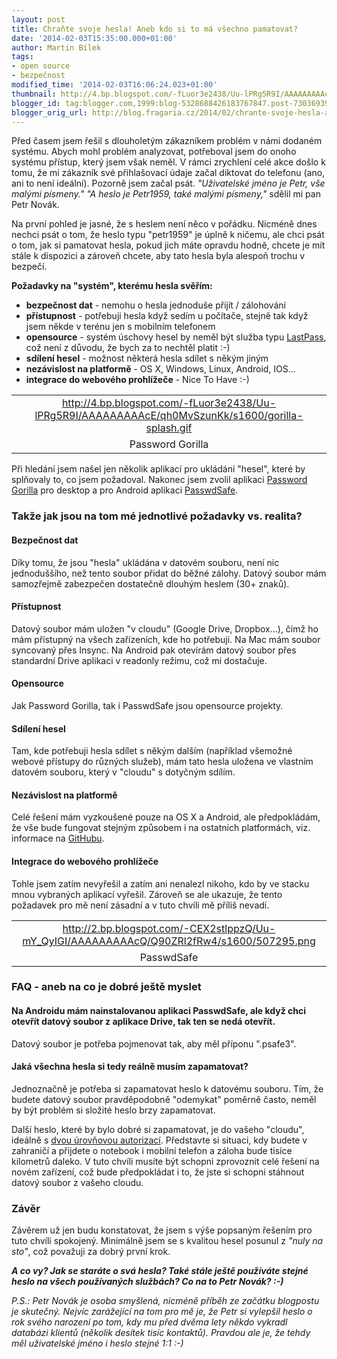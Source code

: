 ```yaml
---
layout: post
title: Chraňte svoje hesla! Aneb kdo si to má všechno pamatovat?
date: '2014-02-03T15:35:00.000+01:00'
author: Martin Bílek
tags:
- open source
- bezpečnost
modified_time: '2014-02-03T16:06:24.023+01:00'
thumbnail: http://4.bp.blogspot.com/-fLuor3e2438/Uu-lPRg5R9I/AAAAAAAAAcE/qh0MvSzunKk/s72-c/gorilla-splash.gif
blogger_id: tag:blogger.com,1999:blog-5328688426183767847.post-7303693901715937266
blogger_orig_url: http://blog.fragaria.cz/2014/02/chrante-svoje-hesla-aneb-kdo-si-to-ma.html
---
```


Před časem jsem řešil s dlouholetým zákazníkem problém v námi dodaném
systému. Abych mohl problém analyzovat, potřeboval jsem do onoho systému
přístup, který jsem však neměl. V rámci zrychlení celé akce došlo k
tomu, že mi zákazník své přihlašovací údaje začal diktovat do telefonu
(ano, ani to není ideální). Pozorně jsem začal psát. *"Uživatelské jméno
je Petr, vše malými písmeny."* *"A heslo je Petr1959, také malými
písmeny,"* sdělil mi pan Petr Novák.

Na první pohled je jasné, že s heslem není něco v pořádku. Nicméně dnes
nechci psát o tom, že heslo typu "petr1959" je úplně k ničemu, ale chci
psát o tom, jak si pamatovat hesla, pokud jich máte opravdu hodně,
chcete je mít stále k dispozici a zároveň chcete, aby tato hesla byla
alespoň trochu v bezpečí.

**Požadavky na "systém", kterému hesla svěřím:**

  - **bezpečnost dat** - nemohu o hesla jednoduše přijít / zálohování
  - **přístupnost** - potřebuji hesla když sedím u počítače, stejně tak
    když jsem někde v terénu jen s mobilním telefonem
  - **opensource** - systém úschovy hesel by neměl být služba typu
    [LastPass](https://lastpass.com/), což není z důvodu, že bych za to
    nechtěl platit :-)
  - **sdílení hesel** - možnost některá hesla sdílet s někým jiným
  - **nezávislost na platformě** - OS X, Windows, Linux, Android, IOS...
  - **integrace do webového prohlížeče** - Nice To Have
:-)

|                                                                                                      |
| :--------------------------------------------------------------------------------------------------: |
| <http://4.bp.blogspot.com/-fLuor3e2438/Uu-lPRg5R9I/AAAAAAAAAcE/qh0MvSzunKk/s1600/gorilla-splash.gif> |
|                                           Password Gorilla                                           |

Při hledání jsem našel jen několik aplikací pro ukládání "hesel", které
by splňovaly to, co jsem požadoval. Nakonec jsem zvolil aplikaci
[Password Gorilla](https://github.com/zdia/gorilla/wiki) pro desktop a
pro Android aplikaci
[PasswdSafe](https://play.google.com/store/apps/details?id=com.jefftharris.passwdsafe&hl=cs).

### Takže jak jsou na tom mé jednotlivé požadavky vs. realita?

#### Bezpečnost dat

Díky tomu, že jsou "hesla" ukládána v datovém souboru, není nic
jednoduššího, než tento soubor přidat do běžné zálohy. Datový soubor
mám samozřejmě zabezpečen dostatečně dlouhým heslem (30+ znaků).

#### Přístupnost

Datový soubor mám uložen "v cloudu" (Google Drive, Dropbox...), čímž ho
mám přístupný na všech zařízeních, kde ho potřebuji. Na Mac mám soubor
syncovaný přes Insync. Na Android pak otevírám datový soubor přes
standardní Drive aplikaci v readonly režimu, což mi dostačuje.

#### Opensource

Jak Password Gorilla, tak i PasswdSafe jsou opensource projekty.

#### Sdílení hesel

Tam, kde potřebuji hesla sdílet s někým dalším (například všemožné
webové přístupy do různých služeb), mám tato hesla uložena ve vlastním
datovém souboru, který v "cloudu" s dotyčným sdílím.

#### Nezávislost na platformě

Celé řešení mám vyzkoušené pouze na OS X a Android, ale předpokládám, že
vše bude fungovat stejným způsobem i na ostatních platformách, viz.
informace na [GitHubu](https://github.com/zdia/gorilla/wiki).

#### Integrace do webového prohlížeče

Tohle jsem zatím nevyřešil a zatím ani nenalezl nikoho, kdo by ve stacku
mnou vybraných aplikací vyřešil. Zároveň se ale ukazuje, že tento
požadavek pro mě není zásadní a v tuto chvíli mě příliš
nevadí.

|                                                                                              |
| :------------------------------------------------------------------------------------------: |
| <http://2.bp.blogspot.com/-CEX2stlppzQ/Uu-mY_QyIGI/AAAAAAAAAcQ/Q90ZRl2fRw4/s1600/507295.png> |
|                                          PasswdSafe                                          |

### FAQ - aneb na co je dobré ještě myslet

#### Na Androidu mám nainstalovanou aplikaci PasswdSafe, ale když chci otevřít datový soubor z aplikace Drive, tak ten se nedá otevřít.

Datový soubor je potřeba pojmenovat tak, aby měl příponu ".psafe3".

#### Jaká všechna hesla si tedy reálně musím zapamatovat?

Jednoznačně je potřeba si zapamatovat heslo k datovému souboru. Tím, že
budete datový soubor pravděpodobně "odemykat" poměrně často, neměl by
být problém si složité heslo brzy zapamatovat.

Další heslo, které by bylo dobré si zapamatovat, je do vašeho "cloudu",
ideálně s [dvou úrovňovou
autorizací](http://en.wikipedia.org/wiki/Two-step_verification).
Představte si situaci, kdy budete v zahraničí a přijdete o notebook i
mobilní telefon a záloha bude tisíce kilometrů daleko. V tuto chvíli
musíte být schopni zprovoznit celé řešení na novém zařízení, což bude
předpokládat i to, že jste si schopni stáhnout datový soubor z vašeho
cloudu.

### Závěr

Závěrem už jen budu konstatovat, že jsem s výše popsaným řešením pro
tuto chvíli spokojený. Minimálně jsem se s kvalitou hesel posunul z
*"nuly na sto"*, což považuji za dobrý první krok.

***A co vy? Jak se staráte o svá hesla? Také stále ještě používáte
stejné heslo na všech používaných službách? Co na to Petr Novák?
:-)***

*P.S.: Petr Novák je osoba smyšlená, nicméně příběh ze začátku blogpostu
je skutečný. Nejvíc zarážející na tom pro mě je, že Petr si vylepšil
heslo o rok svého narození po tom, kdy mu před dvěma lety někdo vykradl
databázi klientů (několik desítek tisíc kontaktů). Pravdou ale je, že
tehdy měl uživatelské jméno i heslo stejné 1:1 :-)*
